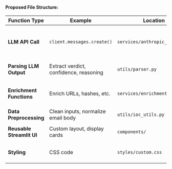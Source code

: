 
#### Proposed File Structure:


| Function Type             | Example                                | Location                       | Why                                                     |
| ------------------------- | -------------------------------------- | ------------------------------ | ------------------------------------------------------- |
| **LLM API Call**          | `client.messages.create()`             | `services/anthropic_client.py` | Encapsulates API access logic, testable and replaceable |
| **Parsing LLM Output**    | Extract verdict, confidence, reasoning | `utils/parser.py`              | Reusable, isolated from UI                              |
| **Enrichment Functions**  | Enrich URLs, hashes, etc.              | `services/enrichment.py`       | Keeps threat intelligence logic modular                 |
| **Data Preprocessing**    | Clean inputs, normalize email body     | `utils/ioc_utils.py`           | Focused on data shaping                                 |
| **Reusable Streamlit UI** | Custom layout, display cards           | `components/`                  | Modular, simplifies `app.py`                            |
| **Styling**               | CSS code                               | `styles/custom.css`            | Clean and maintainable presentation                     |

